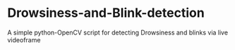 # Drowsiness-and-Blink-detection
A simple python-OpenCV script for detecting Drowsiness and blinks via live videoframe
